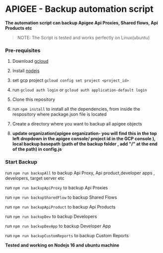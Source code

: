 # APIGEE - Backup automation script

**The automation script can backup Apigee Api Proxies, Shared flows, Api Products etc**

> NOTE: The Script is tested and works perfectly on Linux(ubuntu)

### Pre-requisites

1. Download [gcloud](https://cloud.google.com/sdk/docs/install)

2. Install [nodejs](https://nodejs.org/)

3. set gcp project `gcloud config set project <project_id>`

4. run `gcloud auth login` or `gcloud auth application-default login`

5. Clone this repository

6. run `npm install` to install all the dependencies, from inside the respository where package.json file is located

7. Create a directory where you want to backup all apigee objects

8. **update organization(apigee organization- you will find this in the top left dropdown in the apigee console/ project id in the GCP console ), local backup basepath (path of the backup folder , add "/" at the end of the path) in config.js**

### Start Backup

run `npm run backupAll` to backup Api Proxy, Api product,developer apps , developers, target server etc

run `npm run backupApiProxy` to backup Api Proxies

run `npm run backupSharedFlow` to backup Shared Flows

run `npm run backupApiProduct` to backup Api Products

run `npm run backupDev` to backup Developers

run `npm run backupDevApp` to backup Developer App

run `npm run backupCustomReports` to backup Custom Reports



**Tested and working on Nodejs 16 and ubuntu machine**



